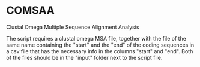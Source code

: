 # COMSAA

Clustal Omega Multiple Sequence Alignment Analysis

The script requires a clustal omega MSA file, together with the file of the same name containing the "start" and the "end" of the coding sequences in a csv file that has the necessary info in the columns "start" and "end". Both of the files should be in the "input" folder next to the script file.
